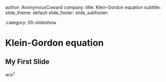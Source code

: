 author: AnonymousCoward
company: 
title: Klein-Gordon equation
subtitle: 
slide_theme: default
slide_footer: 
slide_subfooter: 

:category: S5-slideshow

Klein-Gordon equation
==============

My First Slide
-----------------
$w/x^c$